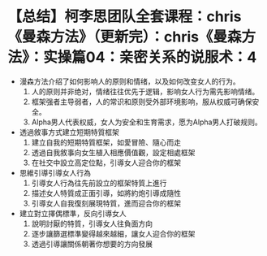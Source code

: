 # 【总结】柯李思团队全套课程：chris《曼森方法》（更新完）：chris《曼森方法》：实操篇04：亲密关系的说服术：4

-   漫森方法介绍了如何影响人的原则和情绪，以及如何改变女人的行为。
    1.  人的原则并非绝对，情绪往往优先于逻辑，影响女人行为需先影响情绪。
    2.  框架强者主导弱者，人的常识和原则受外部环境影响，服从权威可确保安全。
    3.  Alpha男人代表权威，女人为安全和生育需求，愿为Alpha男人打破规则。
-   透過敘事方式建立短期特質框架
    1.  建立自我的短期特質框架，如愛冒險、隨心而走
    2.  透過自我敘事向女生植入相應價值觀，設定相處框架
    3.  在社交中設立高定位點，引導女人迎合你的框架
-   思維引導引導女人行為
    1.  引導女人行為往先前設立的框架特質上進行
    2.  描述女人特質成正面引導，如將約炮引導成隨性
    3.  引導女人自我復刻展現特質，進而迎合你的框架
-   建立對立擇偶標準，反向引導女人
    1.  說明討厭的特質，引導女人往負面方向
    2.  逐步讓篩選標準變得越來越細，讓女人迎合你的框架
    3.  透過引導讓關係朝著你想要的方向發展